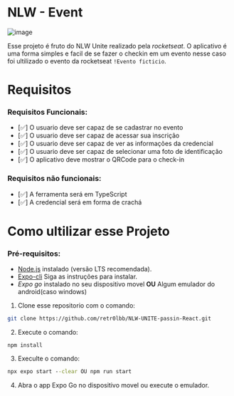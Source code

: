 # NLW - Event

![image]("")

Esse projeto é fruto do NLW Unite realizado pela *rocketseat*.
O aplicativo é uma forma simples e facil de se fazer o checkin em um evento
nesse caso foi ultilizado o evento da rocketseat ``!Evento ficticio``.


# Requisitos

### Requisitos Funcionais:

- [✅] O usuario deve ser capaz de se cadastrar no evento
- [✅] O usuario deve ser capaz de acessar sua inscrição
- [✅] O usuario deve ser capaz de ver as informações da credencial
- [✅] O usuario deve ser capaz de selecionar uma foto de identificação
- [✅] O aplicativo deve mostrar o QRCode para o check-in

### Requisitos não funcionais:

- [✅] A ferramenta será em TypeScript
- [✅] A credencial será em forma de crachá



# Como ultilizar esse Projeto

### Pré-requisitos:
- [Node.js](https://nodejs.org/) instalado (versão LTS recomendada).
- [Expo-cli](https://docs.expo.dev) Siga as instruções para instalar.
- *Expo go* instalado no seu dispositivo movel **OU** Algum emulador do android(caso windows)


1. Clone esse repositorio com o comando:

```bash
git clone https://github.com/retr0lbb/NLW-UNITE-passin-React.git
```

2. Execute o comando:

```shell
npm install 
```

3. Execulte o comando: 

```cmd
npx expo start --clear OU npm run start
```

4. Abra o app Expo Go no dispositivo movel ou execute o emulador.
